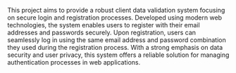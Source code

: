 This project aims to provide a robust client data validation system focusing on secure login and registration processes. Developed using modern web technologies, the system enables users to register with their email addresses and passwords securely. Upon registration, users can seamlessly log in using the same email address and password combination they used during the registration process. With a strong emphasis on data security and user privacy, this system offers a reliable solution for managing authentication processes in web applications.
